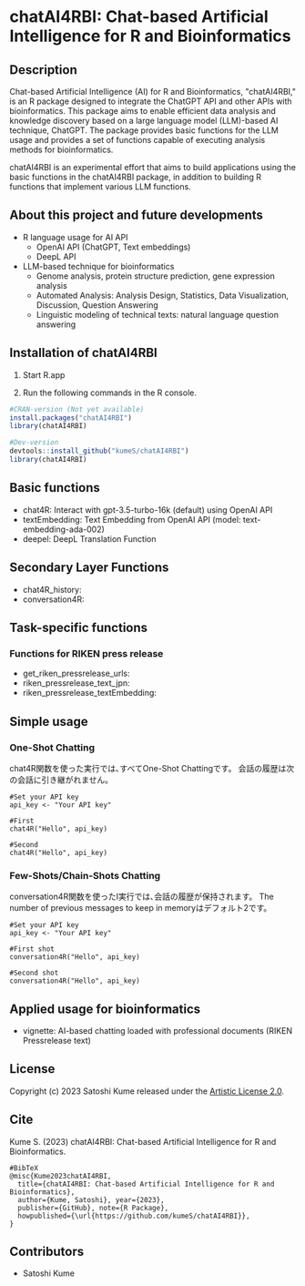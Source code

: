# chatAI4RBI: Chat-based Artificial Intelligence for R and Bioinformatics

## Description

Chat-based Artificial Intelligence (AI) for R and Bioinformatics, "chatAI4RBI," is an R package designed to integrate the ChatGPT API and other APIs with bioinformatics. This package aims to enable efficient data analysis and knowledge discovery based on a large language model (LLM)-based AI technique, ChatGPT. The package provides basic functions for the LLM usage and provides a set of functions capable of executing analysis methods for bioinformatics.

chatAI4RBI is an experimental effort that aims to build applications using the basic functions in the chatAI4RBI package, in addition to building R functions that implement various LLM functions. 

## About this project and future developments

- R language usage for AI API
  - OpenAI API (ChatGPT, Text embeddings)
  - DeepL API
- LLM-based technique for bioinformatics
  - Genome analysis, protein structure prediction, gene expression analysis
  - Automated Analysis: Analysis Design, Statistics, Data Visualization, Discussion, Question Answering
  - Linguistic modeling of technical texts: natural language question answering

## Installation of chatAI4RBI

1. Start R.app

2. Run the following commands in the R console.

```r
#CRAN-version (Not yet available)
install.packages("chatAI4RBI")
library(chatAI4RBI)

#Dev-version
devtools::install_github("kumeS/chatAI4RBI")
library(chatAI4RBI)
```

## Basic functions

- chat4R: Interact with gpt-3.5-turbo-16k (default) using OpenAI API
- textEmbedding: Text Embedding from OpenAI API (model: text-embedding-ada-002)
- deepel: DeepL Translation Function

## Secondary Layer Functions

- chat4R_history:
- conversation4R: 

## Task-specific functions

### Functions for RIKEN press release

- get_riken_pressrelease_urls:
- riken_pressrelease_text_jpn: 
- riken_pressrelease_textEmbedding:

## Simple usage

### One-Shot Chatting

chat4R関数を使った実行では､すべてOne-Shot Chattingです。
会話の履歴は次の会話に引き継がれません。

```{r}
#Set your API key
api_key <- "Your API key"

#First
chat4R("Hello", api_key)

#Second
chat4R("Hello", api_key)
```

### Few-Shots/Chain-Shots Chatting

conversation4R関数を使ったI実行では､会話の履歴が保持されます。
The number of previous messages to keep in memoryはデフォルト2です。

```{r}
#Set your API key
api_key <- "Your API key"

#First shot
conversation4R("Hello", api_key)

#Second shot
conversation4R("Hello", api_key)
```

## Applied usage for bioinformatics

- vignette: AI-based chatting loaded with professional documents (RIKEN Pressrelease text)

## License

Copyright (c) 2023 Satoshi Kume released under the [Artistic License 2.0](http://www.perlfoundation.org/artistic_license_2_0).

## Cite

Kume S. (2023) chatAI4RBI: Chat-based Artificial Intelligence for R and Bioinformatics.

```
#BibTeX
@misc{Kume2023chatAI4RBI,
  title={chatAI4RBI: Chat-based Artificial Intelligence for R and Bioinformatics},
  author={Kume, Satoshi}, year={2023},
  publisher={GitHub}, note={R Package},
  howpublished={\url{https://github.com/kumeS/chatAI4RBI}},
}
```

## Contributors

- Satoshi Kume

